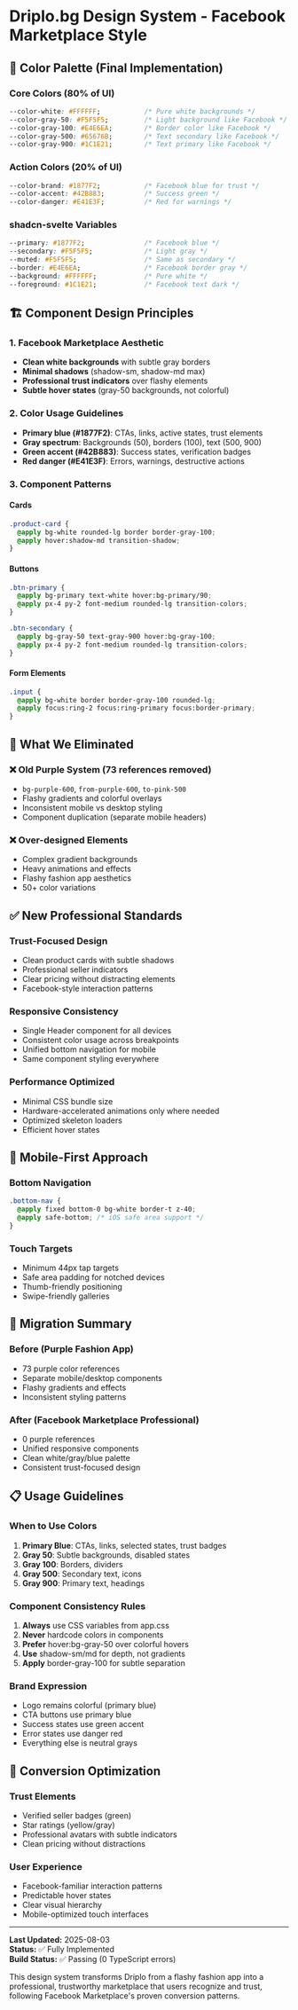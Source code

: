 # Driplo.bg Design System - Facebook Marketplace Style

## 🎨 Color Palette (Final Implementation)

### Core Colors (80% of UI)
```css
--color-white: #FFFFFF;           /* Pure white backgrounds */
--color-gray-50: #F5F5F5;         /* Light background like Facebook */
--color-gray-100: #E4E6EA;        /* Border color like Facebook */
--color-gray-500: #65676B;        /* Text secondary like Facebook */
--color-gray-900: #1C1E21;        /* Text primary like Facebook */
```

### Action Colors (20% of UI)
```css
--color-brand: #1877F2;           /* Facebook blue for trust */
--color-accent: #42B883;          /* Success green */
--color-danger: #E41E3F;          /* Red for warnings */
```

### shadcn-svelte Variables
```css
--primary: #1877F2;               /* Facebook blue */
--secondary: #F5F5F5;             /* Light gray */
--muted: #F5F5F5;                 /* Same as secondary */
--border: #E4E6EA;                /* Facebook border gray */
--background: #FFFFFF;            /* Pure white */
--foreground: #1C1E21;            /* Facebook text dark */
```

## 🏗️ Component Design Principles

### 1. Facebook Marketplace Aesthetic
- **Clean white backgrounds** with subtle gray borders
- **Minimal shadows** (shadow-sm, shadow-md max)
- **Professional trust indicators** over flashy elements
- **Subtle hover states** (gray-50 backgrounds, not colorful)

### 2. Color Usage Guidelines
- **Primary blue (#1877F2)**: CTAs, links, active states, trust elements
- **Gray spectrum**: Backgrounds (50), borders (100), text (500, 900)
- **Green accent (#42B883)**: Success states, verification badges
- **Red danger (#E41E3F)**: Errors, warnings, destructive actions

### 3. Component Patterns

#### Cards
```css
.product-card {
  @apply bg-white rounded-lg border border-gray-100;
  @apply hover:shadow-md transition-shadow;
}
```

#### Buttons
```css
.btn-primary {
  @apply bg-primary text-white hover:bg-primary/90;
  @apply px-4 py-2 font-medium rounded-lg transition-colors;
}

.btn-secondary {
  @apply bg-gray-50 text-gray-900 hover:bg-gray-100;
  @apply px-4 py-2 font-medium rounded-lg transition-colors;
}
```

#### Form Elements
```css
.input {
  @apply bg-white border border-gray-100 rounded-lg;
  @apply focus:ring-2 focus:ring-primary focus:border-primary;
}
```

## 🚫 What We Eliminated

### ❌ Old Purple System (73 references removed)
- `bg-purple-600`, `from-purple-600`, `to-pink-500`
- Flashy gradients and colorful overlays
- Inconsistent mobile vs desktop styling
- Component duplication (separate mobile headers)

### ❌ Over-designed Elements
- Complex gradient backgrounds
- Heavy animations and effects
- Flashy fashion app aesthetics
- 50+ color variations

## ✅ New Professional Standards

### Trust-Focused Design
- Clean product cards with subtle shadows
- Professional seller indicators
- Clear pricing without distracting elements
- Facebook-style interaction patterns

### Responsive Consistency
- Single Header component for all devices
- Consistent color usage across breakpoints
- Unified bottom navigation for mobile
- Same component styling everywhere

### Performance Optimized
- Minimal CSS bundle size
- Hardware-accelerated animations only where needed
- Optimized skeleton loaders
- Efficient hover states

## 📱 Mobile-First Approach

### Bottom Navigation
```css
.bottom-nav {
  @apply fixed bottom-0 bg-white border-t z-40;
  @apply safe-bottom; /* iOS safe area support */
}
```

### Touch Targets
- Minimum 44px tap targets
- Safe area padding for notched devices
- Thumb-friendly positioning
- Swipe-friendly galleries

## 🔄 Migration Summary

### Before (Purple Fashion App)
- 73 purple color references
- Separate mobile/desktop components
- Flashy gradients and effects
- Inconsistent styling patterns

### After (Facebook Marketplace Professional)
- 0 purple references
- Unified responsive components
- Clean white/gray/blue palette
- Consistent trust-focused design

## 📋 Usage Guidelines

### When to Use Colors
1. **Primary Blue**: CTAs, links, selected states, trust badges
2. **Gray 50**: Subtle backgrounds, disabled states
3. **Gray 100**: Borders, dividers
4. **Gray 500**: Secondary text, icons
5. **Gray 900**: Primary text, headings

### Component Consistency Rules
1. **Always** use CSS variables from app.css
2. **Never** hardcode colors in components
3. **Prefer** hover:bg-gray-50 over colorful hovers
4. **Use** shadow-sm/md for depth, not gradients
5. **Apply** border-gray-100 for subtle separation

### Brand Expression
- Logo remains colorful (primary blue)
- CTA buttons use primary blue
- Success states use green accent
- Error states use danger red
- Everything else is neutral grays

## 🎯 Conversion Optimization

### Trust Elements
- Verified seller badges (green)
- Star ratings (yellow/gray)
- Professional avatars with subtle indicators
- Clean pricing without distractions

### User Experience
- Facebook-familiar interaction patterns
- Predictable hover states
- Clear visual hierarchy
- Mobile-optimized touch interfaces

---

**Last Updated:** 2025-08-03  
**Status:** ✅ Fully Implemented  
**Build Status:** ✅ Passing (0 TypeScript errors)

This design system transforms Driplo from a flashy fashion app into a professional, trustworthy marketplace that users recognize and trust, following Facebook Marketplace's proven conversion patterns.
